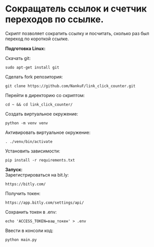 # Сокращатель ссылок и счетчик переходов по ссылке.

Скрипт позволяет сократить ссылку и посчитать, сколько раз был переход по короткой ссылке.

**Подготовка Linux:**<br>

Скачать git:
```
sudo apt-get install git
```
Сделать fork репозитория:
```
git clone https://github.com/NankuF/link_click_counter.git
```
Перейти в директорию со скриптом:
```
cd ~ && cd link_click_counter/
```
Создать виртуальное окружение:
```
python -m venv venv
```
Активировать виртуальное окружение:
```
. ./venv/bin/activate
```
Установить зависимости:
```
pip install -r requirements.txt 
```
**Запуск:** <br>
Зарегистрироваться на bit.ly:
```
https://bitly.com/
```
Получить токен:
```
https://app.bitly.com/settings/api/
```
Сохранить токен в .env:
```
echo 'ACCESS_TOKEN=ваш_токен' > .env
```
Ввести в консоли код:
```
python main.py
```